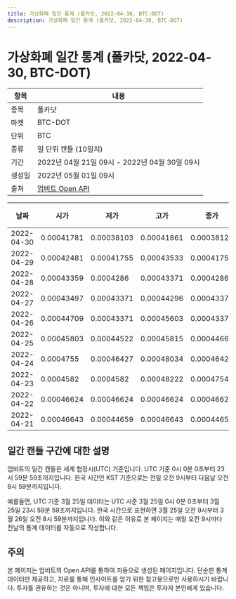 ```yaml
---
title: 가상화폐 일간 통계 (폴카닷, 2022-04-30, BTC-DOT)
description: 가상화폐 일간 통계 (폴카닷, 2022-04-30, BTC-DOT)
---
```



가상화폐 일간 통계 (폴카닷, 2022-04-30, BTC-DOT)
===

|항목|내용|
|--|--|
|종목|폴카닷|
|마켓|BTC-DOT|
|단위|BTC|
|종류|일 단위 캔들 (10일치)|
|기간|2022년 04월 21일 09시 - 2022년 04월 30일 09시|
|생성일|2022년 05월 01일 09시|
|출처|[업비트 Open API](https://docs.upbit.com)|


|날짜|시가|저가|고가|종가|비고|
|--|--|--|--|--|--|
|2022-04-30|0.00041781|0.00038103|0.00041861|0.00038127|    |
|2022-04-29|0.00042481|0.00041755|0.00043533|0.00041755|    |
|2022-04-28|0.00043359|0.0004286|0.00043371|0.0004286|    |
|2022-04-27|0.00043497|0.00043371|0.00044296|0.00043371|    |
|2022-04-26|0.00044709|0.00043371|0.00045603|0.00043371|    |
|2022-04-25|0.00045803|0.00044522|0.00045815|0.00044662|    |
|2022-04-24|0.0004755|0.00046427|0.00048034|0.00046427|    |
|2022-04-23|0.0004582|0.0004582|0.00048222|0.00047549|    |
|2022-04-22|0.00046624|0.00046624|0.00046624|0.00046624|    |
|2022-04-21|0.00046643|0.00044659|0.00046643|0.00044659|    |


일간 캔들 구간에 대한 설명
---


업비트의 일간 캔들은 세계 협정시(UTC) 기준입니다. 
UTC 기준 0시 0분 0초부터 23시 59분 59초까지입니다. 
한국 시간인 KST 기준으로는 전일 오전 9시부터 다음날 오전 8시 59분까지입니다. 


예를들면, UTC 기준 3월 25일 데이터는 UTC 시준 3월 25일 0시 0분 0초부터 3월 25일 23시 59분 59초까지입니다. 
한국 시간으로 표현하면 3월 25일 오전 9시부터 3월 26일 오전 8시 59분까지입니다. 
이와 같은 이유로 본 페이지는 매일 오전 9시마다 전날의 통계 데이터를 자동으로 작성합니다. 


주의
---


본 페이지는 업비트의 Open API를 통하여 자동으로 생성된 페이지입니다. 
단순한 통계 데이터만 제공하고, 자료를 통해 인사이트를 얻기 위한 참고용으로만 사용하시기 바랍니다. 
투자를 권유하는 것은 아니며, 투자에 대한 모든 책임은 투자자 본인에게 있습니다. 
